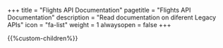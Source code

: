+++
title = "Flights API Documentation"
pagetitle = "Flights API Documentation"
description = "Read documentation on diferent Legacy APIs"
icon = "fa-list" 
weight = 1
alwaysopen = false
+++

{{%custom-children%}}
